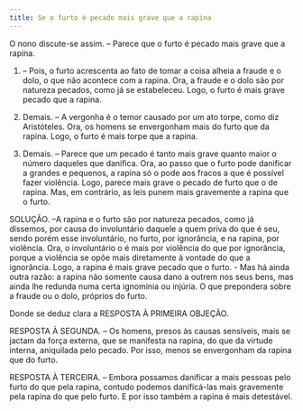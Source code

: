 ```yaml
---
title: Se o furto é pecado mais grave que a rapina
---
```


O nono discute-se assim. – Parece que o furto é pecado mais grave que a rapina.  

1. – Pois, o furto acrescenta ao fato de tomar a coisa alheia a fraude e o dolo, o que não acontece com a rapina. Ora, a fraude e o dolo são por natureza pecados, como já se estabeleceu. Logo, o furto é mais grave pecado que a rapina. 

2. Demais. – A vergonha é o temor causado por um ato torpe, como diz Aristóteles. Ora, os homens se envergonham mais do furto que da rapina. Logo, o furto é mais torpe que a rapina.  

3. Demais. – Parece que um pecado é tanto mais grave quanto maior o número daqueles que danifica. Ora, ao passo que o furto pode danificar a grandes e pequenos, a rapina só o pode aos fracos a que é possível fazer violência. Logo, parece mais grave o pecado de furto que o de rapina.  Mas, em contrário, as leis punem mais gravemente a rapina que o furto.  

SOLUÇÃO. –A rapina e o furto são por natureza pecados, como já dissemos, por causa do involuntário daquele a quem priva do que é seu, sendo porém esse involuntário, no furto, por ignorância, e na rapina, por violência. Ora, o involuntário o é mais por violência do que por ignorância, porque a violência se opõe mais diretamente à vontade do que a ignorância. Logo, a rapina é mais grave pecado que o furto. - Mas há ainda outra razão: a rapina não somente causa dano a outrem nos seus bens, mas ainda lhe redunda numa certa ignomínia ou injúria. O que prepondera sobre a fraude ou o dolo, próprios do furto.  

Donde se deduz clara a RESPOSTA À PRIMEIRA OBJEÇÃO.  

RESPOSTA À SEGUNDA. – Os homens, presos às causas sensíveis, mais se jactam da força externa, que se manifesta na rapina, do que da virtude interna, aniquilada pelo pecado. Por isso, menos se envergonham da rapina que do furto.  

RESPOSTA À TERCEIRA. – Embora possamos danificar a mais pessoas pelo furto do que pela rapina, contudo podemos danificá-las mais gravemente pela rapina do que pelo furto. E por isso também a rapina é mais detestável.
